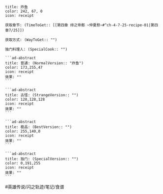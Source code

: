 ---
---
````ad-abstract
title: 炸鱼
color: 242, 67, 0
icon: receipt

获取章节: (TimeToGet:: [[第四章 绯之帝都 ~仲夏祭~#^ch-4-7-25-recipe-01|第四章7/25]])

获取方式: (WayToGet:: "")

独门料理人: (SpecialCook:: "")

```ad-abstract
title: 普通: (NormalVersion:: "炸鱼")
color: 173,255,47
icon: receipt
效果: ""
```

```ad-abstract
title: 古怪: (StrangeVersion:: "")
color: 128,128,128
icon: receipt
效果: ""
```

```ad-abstract
title: 极品: (BestVersion:: "")
color: 255,140,0
icon: receipt
效果: ""
```

```ad-abstract
title: 独门: (SpecialVersion:: "")
color: 0,191,255
icon: receipt
效果: ""
```
````

#英雄传说/闪之轨迹/笔记/食谱 
